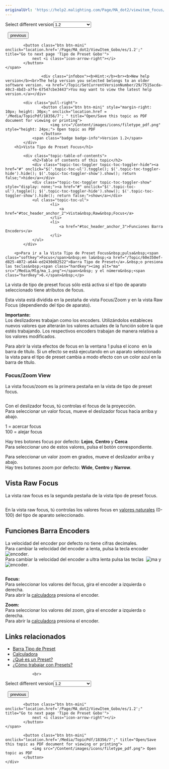 ```yaml
---
originalUrl: 'https://help2.malighting.com/Page/MA_dot2/viewitem_focus/es/1.2'
---
```


<div class="topic-navigation">

<div class="pull-right">
	<span class="pull-left">


<div class="pull-left">
<form action="/Topic/SetCurrentVersionNumber" class="form-inline" id="frmTagSelector" method="post">	<span class="form-mini">
		<div class="input-prepend"><span class="add-on">Select different version</span><select autocomplete="off" id="versionNumberId" name="versionNumberId" onchange="$(this).closest('#frmTagSelector').submit();" style="width: 120px;"><option value="">- latest -</option>
<option value="3">1.1</option>
<option selected="selected" value="7">1.2</option>
<option value="12">1.3</option>
<option value="16">1.5</option>
<option value="29">1.9</option>
</select></div>
		<input data-val="true" data-val-number="The field Int32 must be a number." data-val-required="The Int32 field is required." id="ProductId" name="ProductId" type="hidden" value="7">
		<input id="CurrentGuid" name="CurrentGuid" type="hidden" value="7515acda-40c3-4bd3-a7fe-67547cbe3443">
	</span>
</form></div>&nbsp;	</span>
	<span class="pull-right" style="white-space: nowrap;">
			<button class="btn btn-mini" onclick="location.href='/Page/MA_dot2/window_FixtureScheduleOverview/es/1.2'; " title="Go to previous page 'Fixture Schedule Overview'">
				<i class="icon-arrow-left"></i> previous
			</button>

			<button class="btn btn-mini" onclick="location.href='/Page/MA_dot2/ViewItem_Gobo/es/1.2';" title="Go to next page 'Tipo de Preset Gobo'">
				next <i class="icon-arrow-right"></i> 
			</button>
	</span>
</div>
<div class="clear-fix" style="margin-bottom: 10px"></div>
</div>

					<div class="infobox"><b>Hint:</b><br><b>New help version</b><br>The help version you selected belongs to an older software version. <a href="/Topic/SetCurrentVersionNumber/29/7515acda-40c3-4bd3-a7fe-67547cbe3443">You may want to view the latest help version.</a></div>

			<div class="pull-right">
					<button class="btn btn-mini" style="margin-right: 10px; height: 30px;" onclick="location.href = '/Media/TopicPdf/18356/7'; " title="Open/Save this topic as PDF document for viewing or printing">
						<img src="/Content/images/icons/filetype_pdf.png" style="height: 24px;"> Open topic as PDF
					</button>
				<span class="badge badge-info">Version 1.2</span>
			</div>
		<h1>Vista Tipo de Preset Focus</h1>

			<div class="topic-table-of-contents">
				<h2>Table of contents of this topic</h2>
				<div class="topic-toc-toggler topic-toc-toggler-hide"><a href="#" onclick="$('.topic-toc-ul').toggle(); $('.topic-toc-toggler-hide').hide(); $('.topic-toc-toggler-show').show(); return false;">hide</a></div>
				<div class="topic-toc-toggler topic-toc-toggler-show" style="display: none;"><a href="#" onclick="$('.topic-toc-ul').toggle(); $('.topic-toc-toggler-hide').show(); $('.topic-toc-toggler-show').hide(); return false;">show</a></div>
				<ul class="topic-toc-ul">
						<li>
							<a href="#toc_header_anchor_2">Vista&nbsp;Raw&nbsp;Focus</a>
						</li>
						<li>
							<a href="#toc_header_anchor_3">Funciones Barra Encoders</a>
						</li>
				</ul>
			</div>

		<p>Para ir a la Vista Tipo de Preset Focus&nbsp;pulsa&nbsp;<span class="softkey">Focus</span>&nbsp;en la&nbsp;<a href="/Topic/60e350ef-d825-4072-a644-ed2430d82522">Barra Tipo de Preset</a>.&nbsp;o presiona las teclas&nbsp;<span class="hardkey"><img alt="ma" src="/Media/Mlg/ma_1.png"></span>&nbsp; y el número&nbsp;<span class="hardkey">6.</span>&nbsp;</p>

<p>La vista de tipo de preset focus sólo está activa si el tipo de aparato seleccionado tiene atributos de focus.</p>

<p>Esta vista está dividida en la pestaña de vista Focus/Zoom y en la vista Raw Focus (dependiendo del tipo de aparato).</p>

<div class="important"><strong>Importante:</strong><br>
Los deslizadores&nbsp;trabajan como los encoders. Utilizándolos estableces nuevos valores que alterarán los valores actuales de la función sobre la que estés trabajando. Los respectivos&nbsp;encoders&nbsp;trabajan de manera relativa a los valores modificados.</div>

<p>Para abrir la vista efectos de focus en la ventana 1 pulsa el icono&nbsp;<img alt="" src="/Media/Image/Dot2_ViewsandWindows_ControlElements_TitleBar17_1-0.PNG">&nbsp;en la barra de título. Si un efecto se está ejecutando en un aparato seleccionado la vista para el tipo de&nbsp;preset&nbsp;cambia a modo efecto con un color azul en la barra de título. &nbsp;</p>

<a name="toc_header_anchor_1" id="toc_header_anchor_1" class="topic-toc-item"></a><h3>Focus/Zoom View</h3>

<p>La vista focus/zoom es la primera pestaña en la vista de tipo de preset focus.</p>

<p><img alt="" src="/Media/Image/Dot2_ViewsandWindows_FocusPresetType01_1-0.PNG"></p>

<p>Con el deslizador focus, tú controlas el focus de la proyección.<br>
Para seleccionar un valor focus, mueve el deslizador focus hacia arriba y abajo.</p>

<p>1 = acercar focus<br>
100 = alejar focus</p>

<p>Hay tres botones focus por defecto: <strong>Lejos</strong>,&nbsp;<strong>Centro&nbsp;</strong>y <strong>Cerca</strong><br>
Para seleccionar uno de estos valores, pulsa el botón correspondiente.</p>

<p>Para seleccionar un valor zoom en grados, mueve el deslizador arriba y abajo.<br>
Hay tres botones zoom por defecto: <strong>Wide</strong>,&nbsp;<strong>Centro&nbsp;</strong>y&nbsp;<strong>Narrow</strong>.</p>

<a name="toc_header_anchor_2" id="toc_header_anchor_2" class="topic-toc-item"></a><h2>Vista&nbsp;Raw&nbsp;Focus</h2>

<p>La vista raw focus es la segunda pestaña de la vista tipo de preset focus.</p>

<p><img alt="" src="/Media/Image/Dot2_ViewsandWindows_FocusPresetType02_1-0.PNG"></p>

<p>En la vista raw focus, tú controlas los valores focus en&nbsp;<a href="/Topic/bb882594-fcad-4b4a-b6c7-4ab7a20b088e">valores naturales</a>&nbsp;(0-100) del tipo de aparato seleccionado.&nbsp;</p>

<a name="toc_header_anchor_3" id="toc_header_anchor_3" class="topic-toc-item"></a><h2>Funciones Barra Encoders</h2>

<p>La velocidad del encoder por defecto no tiene cifras decimales.<br>
Para cambiar la velocidad del encoder a lenta, pulsa la tecla encoder&nbsp;<span class="hardkey"><img alt="encoder" src="/Media/Mlg/encoder.png"></span>.<br>
Para cambiar la velocidad del encoder a ultra lenta pulsa las teclas&nbsp;&nbsp;<span class="hardkey"><img alt="ma" src="/Media/Mlg/ma.png"></span> y <span class="hardkey"><img alt="encoder" src="/Media/Mlg/encoder.png"></span>.</p>

<p><img alt="" src="/Media/Image/Dot2_ViewsandWindows_FocusPresetType03_1-0.PNG"></p>

<p><strong>Focus:</strong><br>
Para seleccionar los valores del focus, gira el encoder a izquierda o derecha.<br>
Para abrir la&nbsp;<a href="/Topic/014d961b-8de1-4f48-92de-e6da3cc6a15f">calculadora</a>&nbsp;presiona el encoder.</p>

<p><strong>Zoom:</strong><br>
Para seleccionar los valores del zoom, gira el encoder a izquierda o derecha.<br>
Para abrir la&nbsp;<a href="/Topic/014d961b-8de1-4f48-92de-e6da3cc6a15f">calculadora</a>&nbsp;presiona el encoder.</p>

<a name="toc_header_anchor_4" id="toc_header_anchor_4" class="topic-toc-item"></a><h2>Links relacionados</h2>

<ul>
	<li><a href="/Topic/60e350ef-d825-4072-a644-ed2430d82522">Barra Tipo de Preset</a></li>
	<li><a href="/Topic/014d961b-8de1-4f48-92de-e6da3cc6a15f">Calculadora</a></li>
	<li><a href="/Topic/740955a8-3b27-4e50-b35c-7a728c1d9c38">¿Qué es un Preset?</a></li>
	<li><a href="/Topic/1d3c4f8d-0d36-44da-9f6d-fa91f0db3024">¿Cómo trabajar con Presets?</a></li>
</ul>


				<br>
<div class="topic-navigation">

<div class="pull-right">
	<span class="pull-left">


<div class="pull-left">
<form action="/Topic/SetCurrentVersionNumber" class="form-inline" id="frmTagSelector" method="post">	<span class="form-mini">
		<div class="input-prepend"><span class="add-on">Select different version</span><select autocomplete="off" id="versionNumberId" name="versionNumberId" onchange="$(this).closest('#frmTagSelector').submit();" style="width: 120px;"><option value="">- latest -</option>
<option value="3">1.1</option>
<option selected="selected" value="7">1.2</option>
<option value="12">1.3</option>
<option value="16">1.5</option>
<option value="29">1.9</option>
</select></div>
		<input data-val="true" data-val-number="The field Int32 must be a number." data-val-required="The Int32 field is required." id="ProductId" name="ProductId" type="hidden" value="7">
		<input id="CurrentGuid" name="CurrentGuid" type="hidden" value="7515acda-40c3-4bd3-a7fe-67547cbe3443">
	</span>
</form></div>&nbsp;	</span>
	<span class="pull-right" style="white-space: nowrap;">
			<button class="btn btn-mini" onclick="location.href='/Page/MA_dot2/window_FixtureScheduleOverview/es/1.2'; " title="Go to previous page 'Fixture Schedule Overview'">
				<i class="icon-arrow-left"></i> previous
			</button>

			<button class="btn btn-mini" onclick="location.href='/Page/MA_dot2/ViewItem_Gobo/es/1.2';" title="Go to next page 'Tipo de Preset Gobo'">
				next <i class="icon-arrow-right"></i> 
			</button>
	</span>
</div>
	<div class="clear-fix"></div>
	<div class="pull-right">
	
			<button class="btn btn-mini" onclick="location.href='/Media/TopicPdf/18356/7';" title="Open/Save this topic as PDF document for viewing or printing">
				<img src="/Content/images/icons/filetype_pdf.png"> Open topic as PDF
			</button>
	</div>
<div class="clear-fix" style="margin-bottom: 10px"></div>
</div>

	
